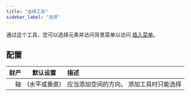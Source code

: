 ```yaml
---
title: "选择工具"
sidebar_label: "选择"
---
```



通过这个工具，您可以选择元素并访问背景菜单以访问 [插入菜单](../add)。

## 配置

| 财产 |  默认设置   | 描述                   |
| --:|:-------:|:-------------------- |
|  轴 | (水平或垂直) | 应当添加空间的方向。 添加工具时只能选择 |
